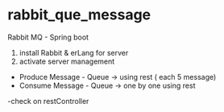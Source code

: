 # rabbit_que_message
Rabbit MQ - Spring boot

1. install Rabbit & erLang for server
2. activate server management


- Produce Message - Queue -> using rest ( each 5 message)
- Consume Message - Queue -> one by one using rest 

-check on restController

